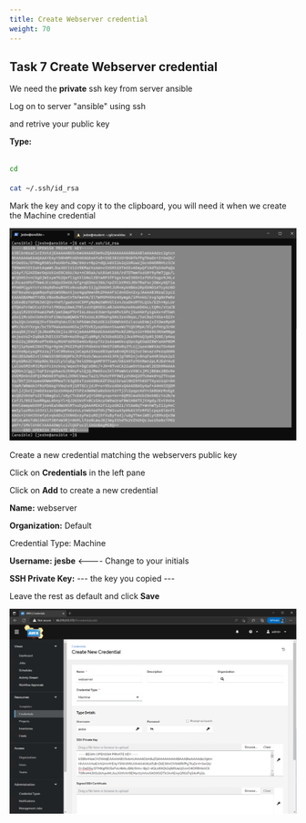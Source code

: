 ```yaml
---
title: Create Webserver credential
weight: 70
---
```


## Task 7 Create Webserver credential

We need the __private__ ssh key from server ansible

Log on to server "ansible" using ssh

and retrive your public key

__Type:__

```bash

cd

cat ~/.ssh/id_rsa

```

Mark the key and copy it to the clipboard, you will need it when we create the Machine credential

![Alt text](images/16_ssh_key.png?raw=true "cat private key")

Create a new credential matching the webservers public key

Click on __Credentials__ in the left pane

Click on __Add__ to create a new credential

__Name:__ webserver

__Organization:__ Default

Credential Type: Machine

__Username:__ __jesbe__ <---- Change to your initials

__SSH Private Key:__ --- the key you copied ---

Leave the rest as default and click __Save__

![Alt text](images/17_create_ssh_cred.png?raw=true "create cred")
